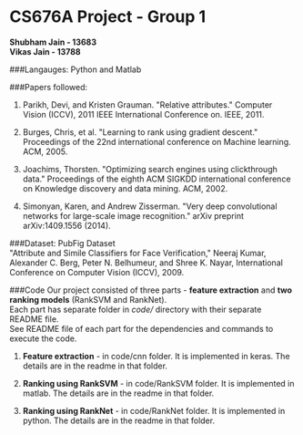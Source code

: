 CS676A Project - Group 1
========
**Shubham Jain - 13683**  
**Vikas Jain - 13788**  

###Langauges:
Python and Matlab

###Papers followed:
1. Parikh, Devi, and Kristen Grauman. "Relative attributes." Computer Vision (ICCV), 2011 IEEE International Conference on. IEEE, 2011.
2. Burges, Chris, et al. "Learning to rank using gradient descent." Proceedings of the 22nd international conference on Machine learning. ACM, 2005.

3. Joachims, Thorsten. "Optimizing search engines using clickthrough data." Proceedings of the eighth ACM SIGKDD international conference on Knowledge discovery and data mining. ACM, 2002.

4. Simonyan, Karen, and Andrew Zisserman. "Very deep convolutional networks for large-scale image recognition." arXiv preprint arXiv:1409.1556 (2014).

###Dataset:
PubFig Dataset  
"Attribute and Simile Classifiers for Face Verification,"
Neeraj Kumar, Alexander C. Berg, Peter N. Belhumeur, and Shree K. Nayar,
International Conference on Computer Vision (ICCV), 2009.

###Code
Our project consisted of three parts - **feature extraction** and **two ranking models** (RankSVM and RankNet).  
Each part has separate folder in _code/_ directory with their separate README file.  
See README file of each part for the dependencies and commands to execute the code.  

1. **Feature extraction** -  in code/cnn folder. It is implemented in keras. The details are in the readme in that folder.

2. **Ranking using RankSVM** - in code/RankSVM folder. It is implemented in matlab. The details are in the readme in that folder.

3. **Ranking using RankNet** - in code/RankNet folder. It is implemented in python. The details are in the readme in that folder.
